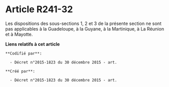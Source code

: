 # Article R241-32

Les dispositions des sous-sections 1, 2 et 3 de la présente section ne sont pas applicables à la Guadeloupe, à la Guyane, à
la Martinique, à La Réunion et à Mayotte.

**Liens relatifs à cet article**

	**Codifié par**:

	  - Décret n°2015-1823 du 30 décembre 2015 - art.

	**Créé par**:

	  - Décret n°2015-1823 du 30 décembre 2015 - art.
